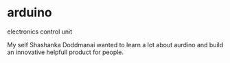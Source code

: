 # arduino
electronics control unit 

My self Shashanka Doddmanai wanted to learn a lot about aurdino and build an innovative helpfull product for people. 
